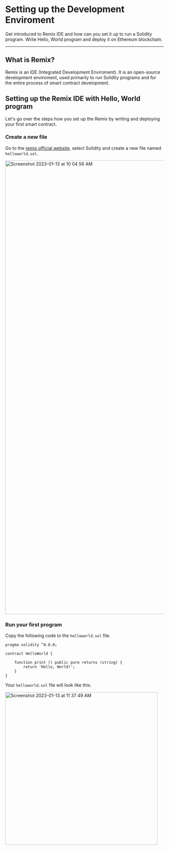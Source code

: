 # Setting up the Development Enviroment
Get introduced to Remix IDE and how can you set it up to run a Solidity program. Write Hello, World program and deploy it on Ethereum blockchain.

---

## What is Remix?

Remix is an IDE (Integrated Development Enviroment). It is an open-source development enviroment, used primarily to run 
Solidity programs and for the entire process of smart contract development.

## Setting up the Remix IDE with Hello, World program
Let's go over the steps how you set up the Remix by writing and deploying your first smart contract.

### Create a new file
Go to the [remix official website](https://remix.ethereum.org), select Solidity and create a new file named `helloworld.sol`.

<img width="1439" alt="Screenshot 2023-01-13 at 10 04 56 AM" src="https://user-images.githubusercontent.com/40567828/212246595-3dd3d798-73a5-4983-a4d2-9cf07c9d8dfa.png">

### Run your first program
Copy the following code to the `helloworld.sol` file.

````solidity
pragma solidity ^0.8.0;

contract HelloWorld {

    function print () public pure returns (string) {       
        return 'Hello, World!';             
    } 
}
````
Your `helloworld.sol` file will look like this.

<img width="484" alt="Screenshot 2023-01-13 at 11 37 49 AM" src="https://user-images.githubusercontent.com/40567828/212254008-455b1e6d-aec1-4bf8-9715-0c6ce03a1ade.png">

